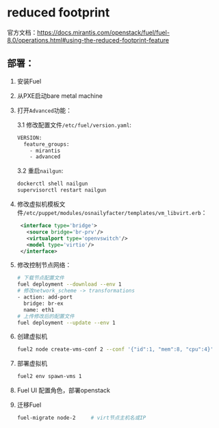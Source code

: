 # reduced footprint
官方文档：https://docs.mirantis.com/openstack/fuel/fuel-8.0/operations.html#using-the-reduced-footprint-feature

## 部署：

1. 安装Fuel
2. 从PXE启动bare metal machine
3. 打开`Advanced`功能：

   3.1 修改配置文件`/etc/fuel/version.yaml`:
   
   ```bash
   VERSION:
     feature_groups:
       - mirantis
       - advanced
   ```
   
   3.2 重启`nailgun`:
   
   ```bash
   dockerctl shell nailgun
   supervisorctl restart nailgun
   ```
   
4. 修改虚拟机模板文件`/etc/puppet/modules/osnailyfacter/templates/vm_libvirt.erb`：  

   ```xml
    <interface type='bridge'>
      <source bridge='br-prv'/>
      <virtualport type='openvswitch'/>
      <model type='virtio'/>
    </interface>
   ```
   
5. 修改控制节点网络：

	```bash
	# 下载节点配置文件
	fuel deployment --download --env 1
	# 修改network_scheme -> transformations
	- action: add-port
	  bridge: br-ex
	  name: eth1
	# 上传修改后的配置文件
	fuel deployment --update --env 1
	```

6. 创建虚拟机
	
	```bash
	fuel2 node create-vms-conf 2 --conf '{"id":1, "mem":8, "cpu":4}'
	```
	
7. 部署虚拟机

	```bash
	fuel2 env spawn-vms 1
	```
	
8. Fuel UI 配置角色，部署openstack
9. 迁移Fuel

	```bash
	fuel-migrate node-2		# virt节点主机名或IP
	```




